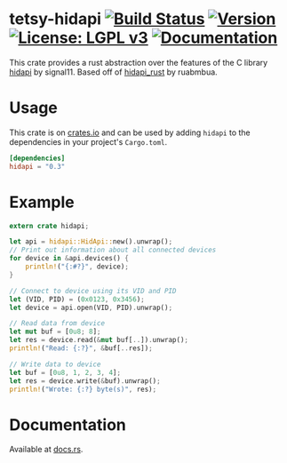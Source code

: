 # tetsy-hidapi [![Build Status](https://travis-ci.org/Osspial/hidapi-rs.svg?branch=master)](https://travis-ci.org/Osspial/hidapi-rs) [![Version](https://img.shields.io/crates/v/hidapi.svg)](https://crates.io/crates/hidapi) [![License: LGPL v3](https://img.shields.io/badge/License-LGPL%20v3-blue.svg)](https://github.com/Osspial/hidapi-rs/blob/master/LICENSE.txt) [![Documentation](https://docs.rs/hidapi/badge.svg)](https://docs.rs/hidapi)

This crate provides a rust abstraction over the features of the C library
[hidapi](https://github.com/signal11/hidapi) by signal11. Based off of
[hidapi_rust](https://github.com/ruabmbua/hidapi_rust) by ruabmbua.

# Usage

This crate is on [crates.io](https://crates.io/crates/hidapi) and can be
used by adding `hidapi` to the dependencies in your project's `Cargo.toml`.

```toml
[dependencies]
hidapi = "0.3"
```
# Example

```rust
extern crate hidapi;

let api = hidapi::HidApi::new().unwrap();
// Print out information about all connected devices
for device in &api.devices() {
    println!("{:#?}", device);
}

// Connect to device using its VID and PID
let (VID, PID) = (0x0123, 0x3456);
let device = api.open(VID, PID).unwrap();

// Read data from device
let mut buf = [0u8; 8];
let res = device.read(&mut buf[..]).unwrap();
println!("Read: {:?}", &buf[..res]);

// Write data to device
let buf = [0u8, 1, 2, 3, 4];
let res = device.write(&buf).unwrap();
println!("Wrote: {:?} byte(s)", res);
```

# Documentation
Available at [docs.rs](https://docs.rs/hidapi).
